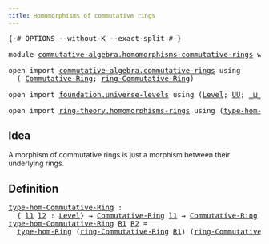 ```yaml
---
title: Homomorphisms of commutative rings
---
```


<pre class="Agda"><a id="60" class="Symbol">{-#</a> <a id="64" class="Keyword">OPTIONS</a> <a id="72" class="Pragma">--without-K</a> <a id="84" class="Pragma">--exact-split</a> <a id="98" class="Symbol">#-}</a>

<a id="103" class="Keyword">module</a> <a id="110" href="commutative-algebra.homomorphisms-commutative-rings.html" class="Module">commutative-algebra.homomorphisms-commutative-rings</a> <a id="162" class="Keyword">where</a>

<a id="169" class="Keyword">open</a> <a id="174" class="Keyword">import</a> <a id="181" href="commutative-algebra.commutative-rings.html" class="Module">commutative-algebra.commutative-rings</a> <a id="219" class="Keyword">using</a>
  <a id="227" class="Symbol">(</a> <a id="229" href="commutative-algebra.commutative-rings.html#1043" class="Function">Commutative-Ring</a><a id="245" class="Symbol">;</a> <a id="247" href="commutative-algebra.commutative-rings.html#1205" class="Function">ring-Commutative-Ring</a><a id="268" class="Symbol">)</a>

<a id="271" class="Keyword">open</a> <a id="276" class="Keyword">import</a> <a id="283" href="foundation.universe-levels.html" class="Module">foundation.universe-levels</a> <a id="310" class="Keyword">using</a> <a id="316" class="Symbol">(</a><a id="317" href="Agda.Primitive.html#597" class="Postulate">Level</a><a id="322" class="Symbol">;</a> <a id="324" href="foundation-core.universe-levels.html#222" class="Primitive">UU</a><a id="326" class="Symbol">;</a> <a id="328" href="Agda.Primitive.html#810" class="Primitive Operator">_⊔_</a><a id="331" class="Symbol">)</a>

<a id="334" class="Keyword">open</a> <a id="339" class="Keyword">import</a> <a id="346" href="ring-theory.homomorphisms-rings.html" class="Module">ring-theory.homomorphisms-rings</a> <a id="378" class="Keyword">using</a> <a id="384" class="Symbol">(</a><a id="385" href="ring-theory.homomorphisms-rings.html#3926" class="Function">type-hom-Ring</a><a id="398" class="Symbol">)</a>
</pre>
## Idea

A morphism of commutative rings is just a morphism between their underlying rings.

## Definition

<pre class="Agda"><a id="type-hom-Commutative-Ring"></a><a id="521" href="commutative-algebra.homomorphisms-commutative-rings.html#521" class="Function">type-hom-Commutative-Ring</a> <a id="547" class="Symbol">:</a>
  <a id="551" class="Symbol">{</a> <a id="553" href="commutative-algebra.homomorphisms-commutative-rings.html#553" class="Bound">l1</a> <a id="556" href="commutative-algebra.homomorphisms-commutative-rings.html#556" class="Bound">l2</a> <a id="559" class="Symbol">:</a> <a id="561" href="Agda.Primitive.html#597" class="Postulate">Level</a><a id="566" class="Symbol">}</a> <a id="568" class="Symbol">→</a> <a id="570" href="commutative-algebra.commutative-rings.html#1043" class="Function">Commutative-Ring</a> <a id="587" href="commutative-algebra.homomorphisms-commutative-rings.html#553" class="Bound">l1</a> <a id="590" class="Symbol">→</a> <a id="592" href="commutative-algebra.commutative-rings.html#1043" class="Function">Commutative-Ring</a> <a id="609" href="commutative-algebra.homomorphisms-commutative-rings.html#556" class="Bound">l2</a> <a id="612" class="Symbol">→</a> <a id="614" href="foundation-core.universe-levels.html#222" class="Primitive">UU</a> <a id="617" class="Symbol">(</a><a id="618" href="commutative-algebra.homomorphisms-commutative-rings.html#553" class="Bound">l1</a> <a id="621" href="Agda.Primitive.html#810" class="Primitive Operator">⊔</a> <a id="623" href="commutative-algebra.homomorphisms-commutative-rings.html#556" class="Bound">l2</a><a id="625" class="Symbol">)</a>
<a id="627" href="commutative-algebra.homomorphisms-commutative-rings.html#521" class="Function">type-hom-Commutative-Ring</a> <a id="653" href="commutative-algebra.homomorphisms-commutative-rings.html#653" class="Bound">R1</a> <a id="656" href="commutative-algebra.homomorphisms-commutative-rings.html#656" class="Bound">R2</a> <a id="659" class="Symbol">=</a>
  <a id="663" href="ring-theory.homomorphisms-rings.html#3926" class="Function">type-hom-Ring</a> <a id="677" class="Symbol">(</a><a id="678" href="commutative-algebra.commutative-rings.html#1205" class="Function">ring-Commutative-Ring</a> <a id="700" href="commutative-algebra.homomorphisms-commutative-rings.html#653" class="Bound">R1</a><a id="702" class="Symbol">)</a> <a id="704" class="Symbol">(</a><a id="705" href="commutative-algebra.commutative-rings.html#1205" class="Function">ring-Commutative-Ring</a> <a id="727" href="commutative-algebra.homomorphisms-commutative-rings.html#656" class="Bound">R2</a><a id="729" class="Symbol">)</a>
</pre>